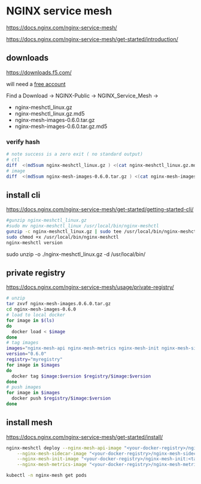 # NGINX service mesh

https://docs.nginx.com/nginx-service-mesh/

https://docs.nginx.com/nginx-service-mesh/get-started/introduction/

## downloads

https://downloads.f5.com/

will need a [free account](https://login.f5.com/resource/registerEmail.jsp)

Find a Download -> NGINX-Public -> NGINX_Service_Mesh ->

- nginx-meshctl_linux.gz
- nginx-meshctl_linux.gz.md5
- nginx-mesh-images-0.6.0.tar.gz
- nginx-mesh-images-0.6.0.tar.gz.md5

### verify hash

```bash
# note success is a zero exit ( no standard output)
# ctl
diff  <(md5sum nginx-meshctl_linux.gz ) <(cat nginx-meshctl_linux.gz.md5)
# image
diff  <(md5sum nginx-mesh-images-0.6.0.tar.gz ) <(cat nginx-mesh-images-0.6.0.tar.gz.md5)

```

## install cli

https://docs.nginx.com/nginx-service-mesh/get-started/getting-started-cli/

```bash
#gunzip nginx-meshctl_linux.gz
#sudo mv nginx-meshctl_linux /usr/local/bin/nginx-meshctl
gunzip -c nginx-meshctl_linux.gz | sudo tee /usr/local/bin/nginx-meshctl > /dev/null
sudo chmod +x /usr/local/bin/nginx-meshctl
nginx-meshctl version
```
sudo unzip -o ./nginx-meshctl_linux.gz -d /usr/local/bin/


## private registry
https://docs.nginx.com/nginx-service-mesh/usage/private-registry/

```bash
# unzip
tar zxvf nginx-mesh-images.0.6.0.tar.gz
cd nginx-mesh-images-0.6.0
# load to local docker
for image in $(ls)
do
  docker load < $image
done
# tag images
images="nginx-mesh-api nginx-mesh-metrics nginx-mesh-init nginx-mesh-sidecar"
version="0.6.0"
registry="myregistry"
for image in $images
do
  docker tag $image:$version $registry/$image:$version
done
# push images
for image in $images
  docker push $registry/$image:$version
done
```
## install mesh

https://docs.nginx.com/nginx-service-mesh/get-started/install/

```bash
nginx-meshctl deploy --nginx-mesh-api-image "<your-docker-registry>/nginx-mesh-api:<tag>" \
    --nginx-mesh-sidecar-image "<your-docker-registry>/nginx-mesh-sidecar:<tag>" \
    --nginx-mesh-init-image "<your-docker-registry>/nginx-mesh-init:<tag>" \
    --nginx-mesh-metrics-image "<your-docker-registry>/nginx-mesh-metrics:<tag>"

kubectl -n nginx-mesh get pods

```
